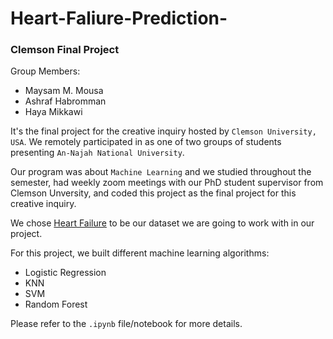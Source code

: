 # Heart-Faliure-Prediction-

### Clemson Final Project

Group Members:
  * Maysam M. Mousa  
  * Ashraf Habromman
  * Haya Mikkawi

It's the final project for the creative inquiry hosted by `Clemson University, USA`. We remotely participated in as one of two groups of students presenting `An-Najah National University`.

Our program was about `Machine Learning` and we studied throughout the semester, had weekly zoom meetings with our PhD student supervisor from Clemson Unversity, and coded this project as the final project for this creative inquiry.

We chose [Heart Failure](https://www.kaggle.com/datasets/fedesoriano/heart-failure-prediction?fbclid=IwAR2h0br-991xvOZsxTnG82tAQSHWD1Hqwmx9AUeJuoXBxiDA8xPfpFEBXOo) to be our dataset we are going to work with in our project.

For this project, we built different machine learning algorithms:
  * Logistic Regression
  * KNN
  * SVM
  * Random Forest

Please refer to the `.ipynb` file/notebook for more details.
